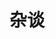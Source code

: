 ---
title: 杂谈
description: 随便聊聊
slug: bullshit

style:
    background: "#1f1e33"
    color: "#fff"
---